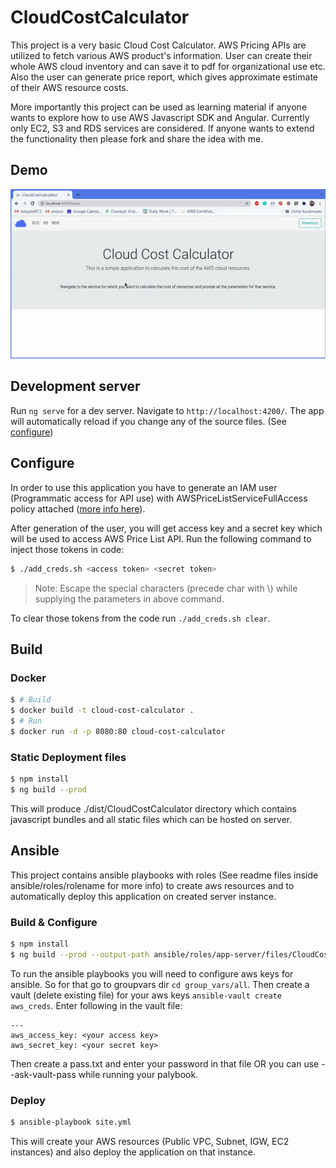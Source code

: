# CloudCostCalculator

This project is a very basic Cloud Cost Calculator. AWS Pricing APIs are utilized to fetch various AWS product's information. User can create their whole AWS cloud inventory and can save it to pdf for organizational use etc. Also the user can generate price report, which gives approximate estimate of their AWS resource costs.

More importantly this project can be used as learning material if anyone wants to explore how to use AWS Javascript SDK and Angular. Currently only EC2, S3 and RDS services are considered. If anyone wants to extend the functionality then please fork and share the idea with me.

## Demo

![DEMO](demo.gif)

## Development server

Run `ng serve` for a dev server. Navigate to `http://localhost:4200/`. The app will automatically reload if you change any of the source files. (See [configure](#configure))



## Configure

In order to use this application you have to generate an IAM user (Programmatic access for API use) with AWSPriceListServiceFullAccess policy attached ([more info here](https://docs.aws.amazon.com/IAM/latest/UserGuide/id_users_create.html#id_users_create_console)).

After generation of the user, you will get access key and a secret key which will be used to access AWS Price List API. Run the following command to inject those tokens in code:

```bash
$ ./add_creds.sh <access token> <secret token>
```
> Note: Escape the special characters (precede char with \\) while supplying the parameters in above command.

To clear those tokens from the code run `./add_creds.sh clear`.

## Build

### Docker
```bash
$ # Build
$ docker build -t cloud-cost-calculator .
$ # Run
$ docker run -d -p 8080:80 cloud-cost-calculator
```

### Static Deployment files
```bash
$ npm install
$ ng build --prod
```
This will produce ./dist/CloudCostCalculator directory which contains javascript bundles and all static files which can be hosted on server.

## Ansible

This project contains ansible playbooks with roles (See readme files inside ansible/roles/rolename for more info) to create aws resources and to automatically deploy this application on created server instance.

### Build & Configure
```bash
$ npm install
$ ng build --prod --output-path ansible/roles/app-server/files/CloudCostCalculator/
```

To run the ansible playbooks you will need to configure aws keys for ansible. So for that go to groupvars dir `cd group_vars/all`. Then create a vault (delete existing file) for your aws keys `ansible-vault create aws_creds`. Enter following in the vault file:
```
---
aws_access_key: <your access key>
aws_secret_key: <your secret key>
```
Then create a pass.txt and enter your password in that file OR you can use --ask-vault-pass while running your palybook.

### Deploy
```bash
$ ansible-playbook site.yml
```

This will create your AWS resources (Public VPC, Subnet, IGW, EC2 instances) and also deploy the application on that instance.
